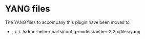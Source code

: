 # YANG files
The YANG files to accompany this plugin have been moved to 

* ../../../sdran-helm-charts/config-models/aether-2.2.x/files/yang


